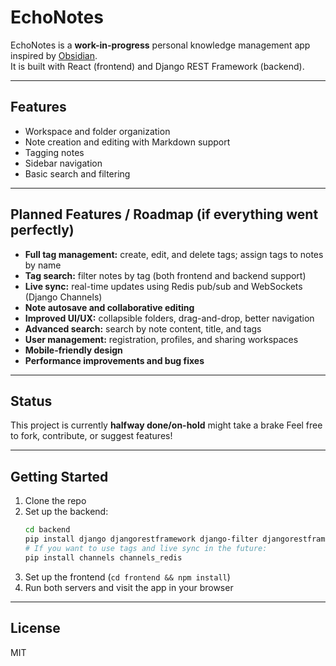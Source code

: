 # EchoNotes

EchoNotes is a **work-in-progress** personal knowledge management app inspired by [Obsidian](https://obsidian.md/).  
It is built with React (frontend) and Django REST Framework (backend).

---

## Features

- Workspace and folder organization
- Note creation and editing with Markdown support
- Tagging notes
- Sidebar navigation
- Basic search and filtering

---

## Planned Features / Roadmap (if everything went perfectly)

- **Full tag management:** create, edit, and delete tags; assign tags to notes by name
- **Tag search:** filter notes by tag (both frontend and backend support)
- **Live sync:** real-time updates using Redis pub/sub and WebSockets (Django Channels)
- **Note autosave and collaborative editing**
- **Improved UI/UX:** collapsible folders, drag-and-drop, better navigation
- **Advanced search:** search by note content, title, and tags
- **User management:** registration, profiles, and sharing workspaces
- **Mobile-friendly design**
- **Performance improvements and bug fixes**

---

## Status

This project is currently **halfway done/on-hold** might take a brake
Feel free to fork, contribute, or suggest features!

---

## Getting Started

1. Clone the repo
2. Set up the backend:
   ```sh
   cd backend
   pip install django djangorestframework django-filter djangorestframework-simplejwt
   # If you want to use tags and live sync in the future:
   pip install channels channels_redis
   ```
3. Set up the frontend (`cd frontend && npm install`)
4. Run both servers and visit the app in your browser

---

## License

MIT
